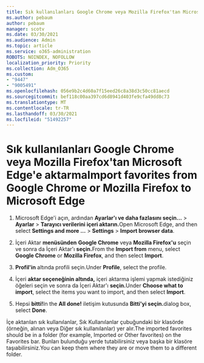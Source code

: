 ```yaml
---
title: Sık kullanılanları Google Chrome veya Mozilla Firefox'tan Microsoft Edge'e aktarma
ms.author: pebaum
author: pebaum
manager: scotv
ms.date: 03/30/2021
ms.audience: Admin
ms.topic: article
ms.service: o365-administration
ROBOTS: NOINDEX, NOFOLLOW
localization_priority: Priority
ms.collection: Adm_O365
ms.custom:
- "9447"
- "9005491"
ms.openlocfilehash: 056e9b2c4d60a7f15eed26c8a38d3c50cc81aecd
ms.sourcegitcommit: bef118c00aa397cd6d8941d403fe9cfa49dd8c73
ms.translationtype: MT
ms.contentlocale: tr-TR
ms.lasthandoff: 03/30/2021
ms.locfileid: "51492257"
---
```

# <a name="import-favorites-from-google-chrome-or-mozilla-firefox-to-microsoft-edge"></a><span data-ttu-id="ed5f0-102">Sık kullanılanları Google Chrome veya Mozilla Firefox'tan Microsoft Edge'e aktarma</span><span class="sxs-lookup"><span data-stu-id="ed5f0-102">Import favorites from Google Chrome or Mozilla Firefox to Microsoft Edge</span></span>

1. <span data-ttu-id="ed5f0-103">Microsoft Edge'i açın, ardından **Ayarlar'ı ve daha fazlasını seçin...**  >  **Ayarlar**  >  **Tarayıcı verilerini içeri aktarın.**</span><span class="sxs-lookup"><span data-stu-id="ed5f0-103">Open Microsoft Edge, and then select **Settings and more ...** > **Settings** > **Import browser data**.</span></span>

1. <span data-ttu-id="ed5f0-104">İçeri Aktar **menüsünden** **Google Chrome** veya **Mozilla Firefox'u** seçin ve sonra da İçeri Aktar'ı **seçin.**</span><span class="sxs-lookup"><span data-stu-id="ed5f0-104">From the **Import from** menu, select **Google Chrome** or **Mozilla Firefox**, and then select **Import**.</span></span>

1. <span data-ttu-id="ed5f0-105">**Profil'in** altında profili seçin.</span><span class="sxs-lookup"><span data-stu-id="ed5f0-105">Under **Profile**, select the profile.</span></span>

1. <span data-ttu-id="ed5f0-106">İçeri **aktar seçeneğinin altında,** içeri aktarma işlemi yapmak istediğiniz öğeleri seçin ve sonra da İçeri Aktar'ı **seçin.**</span><span class="sxs-lookup"><span data-stu-id="ed5f0-106">Under **Choose what to import**, select the items you want to import, and then select **Import**.</span></span>

1. <span data-ttu-id="ed5f0-107">Hepsi **bitti!**</span><span class="sxs-lookup"><span data-stu-id="ed5f0-107">In the **All done!**</span></span> <span data-ttu-id="ed5f0-108">iletişim kutusunda **Bitti'yi seçin.**</span><span class="sxs-lookup"><span data-stu-id="ed5f0-108">dialog box, select **Done**.</span></span>

<span data-ttu-id="ed5f0-109">İçe aktarılan sık kullanılanlar, Sık Kullanılanlar çubuğundaki bir klasörde (örneğin, alınan veya Diğer sık kullanılanlar) yer alır.</span><span class="sxs-lookup"><span data-stu-id="ed5f0-109">The imported favorites should be in a folder (for example, Imported or Other favorites) on the Favorites bar.</span></span> <span data-ttu-id="ed5f0-110">Bunları bulunduğu yerde tutabilirsiniz veya başka bir klasöre taşıabilirsiniz.</span><span class="sxs-lookup"><span data-stu-id="ed5f0-110">You can keep them where they are or move them to a different folder.</span></span>
